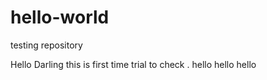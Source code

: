 # hello-world
testing repository

Hello Darling
this is first time trial to check .
hello hello hello
